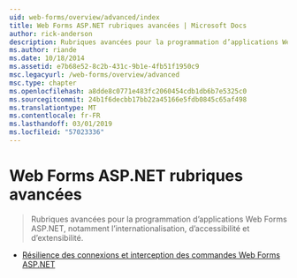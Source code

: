 ```yaml
---
uid: web-forms/overview/advanced/index
title: Web Forms ASP.NET rubriques avancées | Microsoft Docs
author: rick-anderson
description: Rubriques avancées pour la programmation d’applications Web Forms ASP.NET, notamment l’internationalisation, d’accessibilité et d’extensibilité.
ms.author: riande
ms.date: 10/18/2014
ms.assetid: e7b68e52-8c2b-431c-9b1e-4fb51f1950c9
msc.legacyurl: /web-forms/overview/advanced
msc.type: chapter
ms.openlocfilehash: a8dde8c0771e483fc2060454cdb1db6b7e5325c0
ms.sourcegitcommit: 24b1f6decbb17bb22a45166e5fdb0845c65af498
ms.translationtype: MT
ms.contentlocale: fr-FR
ms.lasthandoff: 03/01/2019
ms.locfileid: "57023336"
---
```

<a name="aspnet-web-forms-advanced-topics"></a>Web Forms ASP.NET rubriques avancées
====================
> Rubriques avancées pour la programmation d’applications Web Forms ASP.NET, notamment l’internationalisation, d’accessibilité et d’extensibilité.


- [Résilience des connexions et interception des commandes Web Forms ASP.NET](aspnet-web-forms-connection-resiliency-and-command-interception.md)
